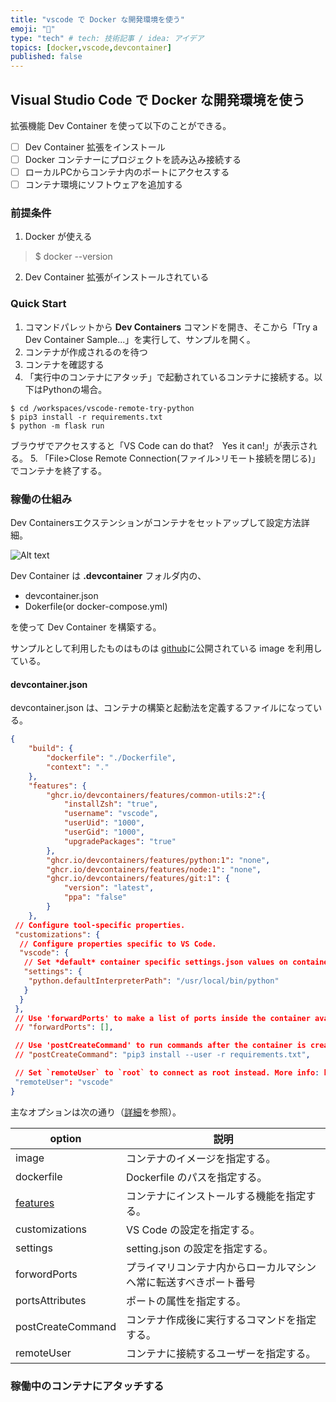 ```yaml
---
title: "vscode で Docker な開発環境を使う"
emoji: "🐳"
type: "tech" # tech: 技術記事 / idea: アイデア
topics: [docker,vscode,devcontainer]
published: false
---
```


## Visual Studio Code で Docker な開発環境を使う

拡張機能 Dev Container を使って以下のことができる。

* [ ] Dev Container 拡張をインストール
* [ ] Docker コンテナーにプロジェクトを読み込み接続する
* [ ] ローカルPCからコンテナ内のポートにアクセスする
* [ ] コンテナ環境にソフトウェアを追加する

### 前提条件

1.  Docker が使える
 > $ docker --version
2. Dev Container 拡張がインストールされている

### Quick Start

1. コマンドパレットから **Dev Containers** コマンドを開き、そこから「Try a Dev Container Sample...」を実行して、サンプルを開く。
2. コンテナが作成されるのを待つ
3. コンテナを確認する
4.  「実行中のコンテナにアタッチ」で起動されているコンテナに接続する。以下はPythonの場合。
```shell
$ cd /workspaces/vscode-remote-try-python
$ pip3 install -r requirements.txt
$ python -m flask run
```
ブラウザでアクセスすると「VS Code can do that?　Yes it can!」が表示される。
5. 「File>Close Remote Connection(ファイル>リモート接続を閉じる)」でコンテナを終了する。

### 稼働の仕組み

Dev Containersエクステンションがコンテナをセットアップして設定方法詳細。

![Alt text](https://code.visualstudio.com/assets/docs/remote/remote-overview/architecture.png)

Dev Container は **.devcontainer** フォルダ内の、

 * devcontainer.json
 * Dokerfile(or docker-compose.yml)

を使って Dev Container を構築する。

サンプルとして利用したものはものは [github](https://github.com/devcontainers/features.git)に公開されている image を利用している。

#### devcontainer.json

devcontainer.json は、コンテナの構築と起動法を定義するファイルになっている。

```json
{
    "build": {
        "dockerfile": "./Dockerfile",
        "context": "."
    },
    "features": {
        "ghcr.io/devcontainers/features/common-utils:2":{
            "installZsh": "true",
            "username": "vscode",
            "userUid": "1000",
            "userGid": "1000",
            "upgradePackages": "true"
        },
        "ghcr.io/devcontainers/features/python:1": "none",
        "ghcr.io/devcontainers/features/node:1": "none",
        "ghcr.io/devcontainers/features/git:1": {
            "version": "latest",
            "ppa": "false"
        }
    },
 // Configure tool-specific properties.
 "customizations": {
  // Configure properties specific to VS Code.
  "vscode": {
   // Set *default* container specific settings.json values on container create.
   "settings": {
    "python.defaultInterpreterPath": "/usr/local/bin/python"
   }
  }
 },
 // Use 'forwardPorts' to make a list of ports inside the container available locally.
 // "forwardPorts": [],

 // Use 'postCreateCommand' to run commands after the container is created.
 // "postCreateCommand": "pip3 install --user -r requirements.txt",

 // Set `remoteUser` to `root` to connect as root instead. More info: https://aka.ms/vscode-remote/containers/non-root.
 "remoteUser": "vscode"
}
```

主なオプションは次の通り（[詳細](https://containers.dev/implementors/json_reference/)を参照）。

| option | 説明 |
|--- |--- |
| image | コンテナのイメージを指定する。 |
| dockerfile | Dockerfile のパスを指定する。 |
| [features](git@github.com:devcontainers/features.git) | コンテナにインストールする機能を指定する。 |
| customizations | VS Code の設定を指定する。 |
| settings | setting.json の設定を指定する。 |
| forwordPorts | プライマリコンテナ内からローカルマシンへ常に転送すべきポート番号 |
| portsAttributes | ポートの属性を指定する。 |
| postCreateCommand | コンテナ作成後に実行するコマンドを指定する。 |
| remoteUser | コンテナに接続するユーザーを指定する。 |

### 稼働中のコンテナにアタッチする

